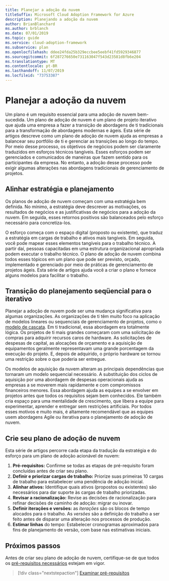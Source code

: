 ```yaml
---
title: Planejar a adoção da nuvem
titleSuffix: Microsoft Cloud Adoption Framework for Azure
description: Planejando a adoção da nuvem
author: BrianBlanchard
ms.author: brblanch
ms.date: 07/01/2019
ms.topic: guide
ms.service: cloud-adoption-framework
ms.subservice: plan
ms.openlocfilehash: ddee24fda25b329eccbee5eebf41fd5929346877
ms.sourcegitcommit: 6f287276650e731163047f543d23581d8fb6e204
ms.translationtype: MT
ms.contentlocale: pt-BR
ms.lasthandoff: 11/07/2019
ms.locfileid: "73753387"
---
```

# <a name="plan-for-cloud-adoption"></a>Planejar a adoção da nuvem

Um plano é um requisito essencial para uma adoção de nuvem bem-sucedida. Um plano de adoção de nuvem é um plano de projeto iterativo que ajuda uma empresa a fazer a transição de abordagens de ti tradicionais para a transformação de abordagens modernas e ágeis. Esta série de artigos descreve como um plano de adoção de nuvem ajuda as empresas a balancear seu portfólio de ti e gerenciar as transições ao longo do tempo. Por meio desse processo, os objetivos de negócios podem ser claramente traduzidos em esforços técnicos tangíveis. Esses esforços podem ser gerenciados e comunicados de maneiras que fazem sentido para os participantes da empresa. No entanto, a adoção desse processo pode exigir algumas alterações nas abordagens tradicionais de gerenciamento de projetos.

## <a name="align-strategy-and-planning"></a>Alinhar estratégia e planejamento

Os planos de adoção de nuvem começam com uma estratégia bem definida. No mínimo, a estratégia deve descrever as motivações, os resultados de negócios e as justificativas de negócios para a adoção da nuvem. Em seguida, esses retornos positivos são balanceados pelo esforço necessário para concretiza-los.

O esforço começa com o espaço digital (proposto ou existente), que traduz a estratégia em cargas de trabalho e ativos mais tangíveis. Em seguida, você pode mapear esses elementos tangíveis para o trabalho técnico. A partir daí, pessoas capacitadas em uma estrutura organizacional apropriada podem executar o trabalho técnico. O plano de adoção de nuvem combina todos esses tópicos em um plano que pode ser previsto, orçado, implementado e gerenciado por meio de práticas de gerenciamento de projetos ágeis. Esta série de artigos ajuda você a criar o plano e fornece alguns modelos para facilitar o trabalho.

## <a name="transition-from-sequential-to-iterative-planning"></a>Transição do planejamento seqüencial para o iterativo

Planejar a adoção de nuvem pode ser uma mudança significativa para algumas organizações. As organizações de ti têm muito foco na aplicação de modelos lineares ou sequenciais de gerenciamento de projetos, como o [modelo de cascata](https://wikipedia.org/wiki/Waterfall_model). Em ti tradicional, essa abordagem era totalmente lógica. Os projetos de ti mais grandes começaram com uma solicitação de compras para adquirir recursos caros de hardware. As solicitações de despesas de capital, as alocações de orçamento e a aquisição de equipamentos geralmente representavam uma grande porcentagem da execução do projeto. E, depois de adquirido, o próprio hardware se tornou uma restrição sobre o que poderia ser entregue.

Os modelos de aquisição da nuvem alteram as principais dependências que tornaram um modelo sequencial necessário. A substituição dos ciclos de aquisição por uma abordagem de despesas operacionais ajuda as empresas a se moverem mais rapidamente e com compromissos financeiros menores. Essa abordagem ajuda as equipes a se envolver em projetos antes que todos os requisitos sejam bem conhecidos. Ele também cria espaço para uma mentalidade de crescimento, que libera a equipe para experimentar, aprender e entregar sem restrições artificiais. Por todos esses motivos e muito mais, é altamente recomendável que as equipes usem abordagens Agile ou iterativa para o planejamento de adoção de nuvem.

## <a name="build-your-cloud-adoption-plan"></a>Crie seu plano de adoção de nuvem

Esta série de artigos percorre cada etapa da tradução da estratégia e do esforço para um plano de adoção acionável de nuvem:

1. **Pré-requisitos:** Confirme se todas as etapas de pré-requisito foram concluídas antes de criar seu plano.
2. **Definir e priorizar cargas de trabalho:** Priorize suas primeiras 10 cargas de trabalho para estabelecer uma pendência de adoção inicial.
3. **Alinhar ativos:** Identifique quais ativos (propostos ou existentes) são necessários para dar suporte às cargas de trabalho priorizadas.
4. **Revisar a racionalização:** Revise as decisões de racionalização para refinar decisões de caminho de adoção: migrar ou inovar.
5. **Definir iterações e versões:** as *iterações* são os blocos de tempo alocados para o trabalho. As *versões* são a definição do trabalho a ser feito antes de disparar uma alteração nos processos de produção.
6. **Estimar linhas** do tempo: Estabelecer cronogramas aproximados para fins de planejamento de versão, com base nas estimativas iniciais.

## <a name="next-steps"></a>Próximos passos

Antes de criar seu plano de adoção de nuvem, certifique-se de que todos os [pré-requisitos necessários](./prerequisites.md) estejam em vigor.

> [!div class="nextstepaction"]
> [Examinar pré-requisitos](./prerequisites.md)
